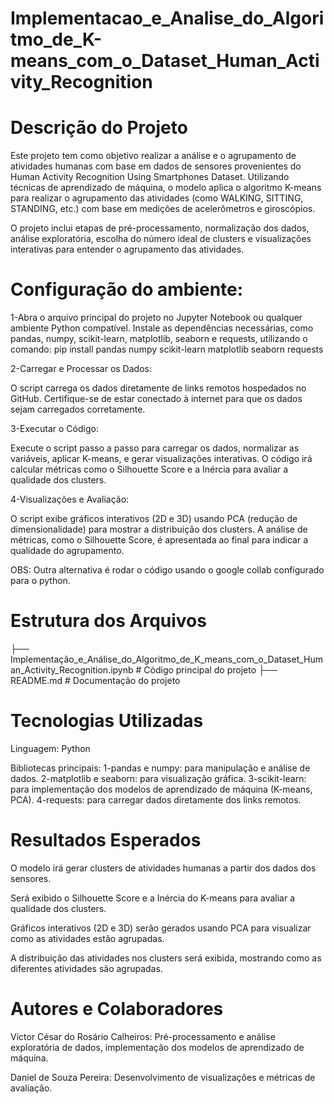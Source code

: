 # Implementacao_e_Analise_do_Algoritmo_de_K-means_com_o_Dataset_Human_Activity_Recognition

# Descrição do Projeto
Este projeto tem como objetivo realizar a análise e o agrupamento de atividades humanas com base em dados de sensores provenientes do Human Activity Recognition Using Smartphones Dataset. Utilizando técnicas de aprendizado de máquina, o modelo aplica o algoritmo K-means para realizar o agrupamento das atividades (como WALKING, SITTING, STANDING, etc.) com base em medições de acelerômetros e giroscópios.

O projeto inclui etapas de pré-processamento, normalização dos dados, análise exploratória, escolha do número ideal de clusters e visualizações interativas para entender o agrupamento das atividades.

# Configuração do ambiente:

1-Abra o arquivo principal do projeto no Jupyter Notebook ou qualquer ambiente Python compatível.
Instale as dependências necessárias, como pandas, numpy, scikit-learn, matplotlib, seaborn e requests, utilizando o comando:
  pip install pandas numpy scikit-learn matplotlib seaborn requests
  
2-Carregar e Processar os Dados:

O script carrega os dados diretamente de links remotos hospedados no GitHub.
Certifique-se de estar conectado à internet para que os dados sejam carregados corretamente.

3-Executar o Código:

Execute o script passo a passo para carregar os dados, normalizar as variáveis, aplicar K-means, e gerar visualizações interativas.
O código irá calcular métricas como o Silhouette Score e a Inércia para avaliar a qualidade dos clusters.

4-Visualizações e Avaliação:

O script exibe gráficos interativos (2D e 3D) usando PCA (redução de dimensionalidade) para mostrar a distribuição dos clusters.
A análise de métricas, como o Silhouette Score, é apresentada ao final para indicar a qualidade do agrupamento.

OBS: Outra alternativa é rodar o código usando o google collab configurado para o python.

# Estrutura dos Arquivos
├── Implementação_e_Análise_do_Algoritmo_de_K_means_com_o_Dataset_Human_Activity_Recognition.ipynb  # Código principal do projeto
├── README.md             # Documentação do projeto

# Tecnologias Utilizadas
Linguagem: Python

Bibliotecas principais:
1-pandas e numpy: para manipulação e análise de dados.
2-matplotlib e seaborn: para visualização gráfica.
3-scikit-learn: para implementação dos modelos de aprendizado de máquina (K-means, PCA).
4-requests: para carregar dados diretamente dos links remotos.


# Resultados Esperados
O modelo irá gerar clusters de atividades humanas a partir dos dados dos sensores.

Será exibido o Silhouette Score e a Inércia do K-means para avaliar a qualidade dos clusters.

Gráficos interativos (2D e 3D) serão gerados usando PCA para visualizar como as atividades estão agrupadas.

A distribuição das atividades nos clusters será exibida, mostrando como as diferentes atividades são agrupadas.

# Autores e Colaboradores

Victor César do Rosário Calheiros: Pré-processamento e análise exploratória de dados, implementação dos modelos de aprendizado de máquina.


Daniel de Souza Pereira: Desenvolvimento de visualizações e métricas de avaliação.
